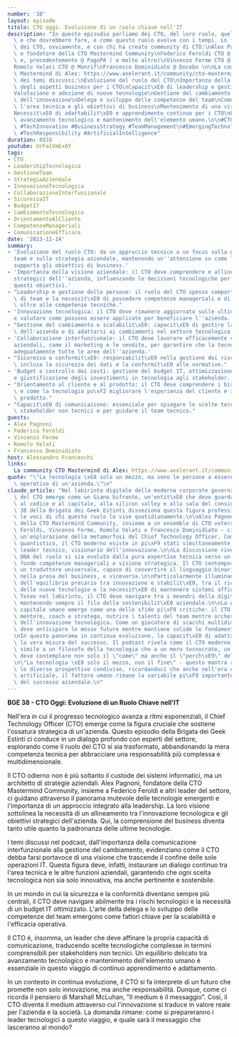 ```yaml
---
number: '38'
layout: episode
titolo: CTO oggi. Evoluzione di un ruolo chiave nell'IT
description: "In questo episodio parliamo dei CTO, del loro ruolo, quello che fanno\
  \ e che dovrebbero fare, e come questo ruolo evolve con i tempi. Lo facciamo con\
  \ dei CTO, ovviamente, e con chi ha creato community di CTO:\nAlex Pagnoni, advisor\
  \ e fondatore della CTO Mastermind Community\nFederico Feroldi CTO @ Heritage Holdings\
  \ e, precedentemente @ PagoPA ( e molto altro)\nVincenzo Ferme CTO @ Kiratech\n\
  Romolo Velati CTO @ Monrif\nFrancesco Dominidiato @ Docebo \n\nLa community CTO\
  \ Mastermind di Alex: https://www.axelerant.it/community/cto-mastermind/\n\nRIassunto\
  \ dei temi discussi:\nEvoluzione del ruolo del CTO\nImportanza della comprensione\
  \ degli aspetti business per i CTO\nCapacit\xE0 di leadership e gestione del personale\n\
  Valutazione e adozione di nuove tecnologie\nGestione del cambiamento e promozione\
  \ dell'innovazione\nDelega e sviluppo delle competenze del team\nComunicazione tra\
  \ l'area tecnica e gli obiettivi di business\nMantenimento di una visione strategica\n\
  Necessit\xE0 di adattabilit\xE0 e apprendimento continuo per i CTO\nEquilibrio tra\
  \ avanzamento tecnologico e mantenimento dell'elemento umano.\n\n#CTOLeadership\
  \ #TechInnovation #BusinessStrategy #TeamManagement\n#EmergingTechnologies #ITIntegration\
  \ #TechResponsibility #ArtificialIntelligence"
duration: 8818
youtube: UrFolVmEx6Y
tags:
- CTO
- LeadershipTecnologica
- GestioneTeam
- StrategiaAziendale
- InnovazioneTecnologica
- CollaborazioneInterfunzionale
- SicurezzaIT
- BudgetIT
- CambiamentoTecnologico
- OrientamentoAlCliente
- CompetenzeManageriali
- ComunicazioneEfficace
date: '2023-11-14'
summary:
- 'Evoluzione del ruolo CTO: da un approccio tecnico a un focus sulla gestione del
  team e sulla strategia aziendale, mantenendo un''attenzione su come la tecnologia
  supporta gli obiettivi di business.'
- 'Importanza della visione aziendale: il CTO deve comprendere e allinearsi agli obiettivi
  strategici dell''azienda, influenzando le decisioni tecnologiche per supportare
  questi obiettivi.'
- "Leadership e gestione delle persone: il ruolo del CTO spesso comporta la gestione\
  \ di team e la necessit\xE0 di possedere competenze manageriali e di leadership,\
  \ oltre alle competenze tecniche."
- 'Innovazione tecnologica: il CTO deve rimanere aggiornato sulle ultime tecnologie
  e valutare come possono essere applicate per beneficiare l''azienda.'
- "Gestione del cambiamento e scalabilit\xE0: capacit\xE0 di gestire la crescita tecnologica\
  \ dell'azienda e di adattarsi ai cambiamenti nel settore tecnologico."
- 'Collaborazione interfunzionale: il CTO deve lavorare efficacemente con altre funzioni
  aziendali, come il marketing e le vendite, per garantire che la tecnologia supporti
  adeguatamente tutte le aree dell''azienda.'
- "Sicurezza e conformit\xE0: responsabilit\xE0 nella gestione dei rischi tecnologici,\
  \ inclusa la sicurezza dei dati e la conformit\xE0 alle normative."
- 'Budget e controllo dei costi: gestione del budget IT, ottimizzazione delle spese
  e giustificazione degli investimenti in tecnologia agli stakeholder.'
- "Orientamento al cliente e al prodotto: il CTO deve comprendere i bisogni del cliente\
  \ e come la tecnologia pu\xF2 migliorare l'esperienza del cliente e il valore del\
  \ prodotto."
- "Capacit\xE0 di comunicazione: essenziale per spiegare le scelte tecnologiche a\
  \ stakeholder non tecnici e per guidare il team tecnico."
guests:
- Alex Pagnoni
- Federico Feroldi
- Vincenzo Ferme
- Romolo Velati
- Francesco Dominidiato
host: Alessandro Franceschi
links:
  La community CTO Mastermind di Alex: https://www.axelerant.it/community/cto-mastermind/
quote: "\"La tecnologia \xE8 solo un mezzo, ma sono le persone a essere il vero sistema\
  \ operativo di un'azienda.\"\n"
claude_article: "Nel labirinto digitale della moderna corporate governance, il ruolo\
  \ del CTO emerge come un Giano bifronte, un'entit\xE0 che deve guardare simultaneamente\
  \ al codice e al capitale, alla silicon valley e alla sala del consiglio. L'episodio\
  \ 38 della Brigata dei Geek Estinti disseziona questa figura professionale attraverso\
  \ le voci di chi questo ruolo lo vive quotidianamente.\n\nAlex Pagnoni, architetto\
  \ della CTO Mastermind Community, insieme a un ensemble di CTO veterani - Federico\
  \ Feroldi, Vincenzo Ferme, Romolo Velati e Francesco Dominidiato - ci guidano in\
  \ un'esplorazione della metamorfosi del Chief Technology Officer. Come un algoritmo\
  \ quantistico, il CTO moderno esiste in pi\xF9 stati simultaneamente: stratega aziendale,\
  \ leader tecnico, visionario dell'innovazione.\n\nLa discussione rivela come il\
  \ DNA del ruolo si sia evoluto dalla pura expertise tecnica verso un ibrido che\
  \ fonde competenze manageriali e visione strategica. Il CTO contemporaneo deve essere\
  \ un traduttore universale, capace di convertire il linguaggio binario della tecnologia\
  \ nella prosa del business, e viceversa.\n\nParticolarmente illuminante \xE8 l'analisi\
  \ dell'equilibrio precario tra innovazione e stabilit\xE0, tra il richiamo seducente\
  \ delle nuove tecnologie e la necessit\xE0 di mantenere sistemi affidabili. Come\
  \ Teseo nel labirinto, il CTO deve navigare tra i meandri della digital transformation\
  \ mantenendo sempre il filo della sostenibilit\xE0 aziendale.\n\nLa gestione del\
  \ capitale umano emerge come una delle sfide pi\xF9 critiche: il CTO deve essere\
  \ mentore, coach e stratega, nutrire i talenti del team mentre orchestra la sinfonia\
  \ dell'innovazione tecnologica. Come un giocatore di scacchi multidimensionale,\
  \ deve anticipare le mosse future mentre mantiene solide le fondamenta del presente.\n\
  \nIn questo panorama in continua evoluzione, la capacit\xE0 di adattamento diventa\
  \ la vera misura del successo. Il podcast rivela come il CTO moderno sia pi\xF9\
  \ simile a un filosofo della tecnologia che a un mero tecnocrate, un pensatore che\
  \ deve contemplare non solo il \"come\" ma anche il \"perch\xE9\" delle scelte tecnologiche.\n\
  \n\"La tecnologia \xE8 solo il mezzo, non il fine\" - questo mantra riecheggia attraverso\
  \ le diverse prospettive condivise, ricordandoci che anche nell'era dell'intelligenza\
  \ artificiale, il fattore umano rimane la variabile pi\xF9 importante nell'equazione\
  \ del successo aziendale.\n"
---
```

**BGE 38 - CTO Oggi: Evoluzione di un Ruolo Chiave nell'IT**

Nell'era in cui il progresso tecnologico avanza a ritmi esponenziali, il Chief Technology Officer (CTO) emerge come la figura cruciale che sostiene l'ossatura strategica di un'azienda. Questo episodio della Brigata dei Geek Estinti ci conduce in un dialogo profondo con esperti del settore, esplorando come il ruolo del CTO si sia trasformato, abbandonando la mera competenza tecnica per abbracciare una responsabilità più complessa e multidimensionale.

Il CTO odierno non è più soltanto il custode dei sistemi informatici, ma un architetto di strategie aziendali. Alex Pagnoni, fondatore della CTO Mastermind Community, insieme a Federico Feroldi e altri leader del settore, ci guidano attraverso il panorama mutevole delle tecnologie emergenti e l'importanza di un approccio integrato alla leadership. La loro visione sottolinea la necessità di un allineamento tra l'innovazione tecnologica e gli obiettivi strategici dell'azienda. Qui, la comprensione del business diventa tanto utile quanto la padronanza delle ultime tecnologie.

I temi discussi nel podcast, dall'importanza della comunicazione interfunzionale alla gestione del cambiamento, evidenziano come il CTO debba farsi portavoce di una visione che trascende il confine delle sole operazioni IT. Questa figura deve, infatti, instaurare un dialogo continuo tra l'area tecnica e le altre funzioni aziendali, garantendo che ogni scelta tecnologica non sia solo innovativa, ma anche pertinente e sostenibile.

In un mondo in cui la sicurezza e la conformità diventano sempre più centrali, il CTO deve navigare abilmente tra i rischi tecnologici e la necessità di un budget IT ottimizzato. L'arte della delega e lo sviluppo delle competenze del team emergono come fattori chiave per la scalabilità e l'efficacia operativa. 

Il CTO è, insomma, un leader che deve affinare la propria capacità di comunicazione, traducendo scelte tecnologiche complesse in termini comprensibili per stakeholders non tecnici. Un equilibrio delicato tra avanzamento tecnologico e mantenimento dell'elemento umano è essenziale in questo viaggio di continuo apprendimento e adattamento.

In un contesto in continua evoluzione, il CTO si fa interprete di un futuro che promette non solo innovazione, ma anche responsabilità. Dunque, come ci ricorda il pensiero di Marshall McLuhan, "Il medium è il messaggio". Così, il CTO diventa il medium attraverso cui l'innovazione si traduce in valore reale per l'azienda e la società. La domanda rimane: come si prepareranno i leader tecnologici a questo viaggio, e quale sarà il messaggio che lasceranno al mondo?
